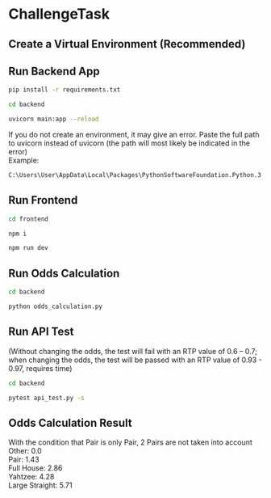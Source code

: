# ChallengeTask

## Create a Virtual Environment (Recommended)

## Run Backend App

```bash
pip install -r requirements.txt
```
```bash
cd backend
```
```bash
uvicorn main:app --reload
```
If you do not create an environment, it may give an error.
Paste the full path to uvicorn instead of uvicorn (the path will most likely be indicated in the error)  
Example:
```bash
C:\Users\User\AppData\Local\Packages\PythonSoftwareFoundation.Python.3.12_qbz5n2kfra8p0\LocalCache\local-packages\Python312\Scripts\uvicorn.exe main:app --reload
```

## Run Frontend

```bash
cd frontend
```
```bash
npm i
```
```bash
npm run dev
```

## Run Odds Calculation

```bash
cd backend
```
```bash
python odds_calculation.py
```

## Run API Test
(Without changing the odds, the test will fail with an RTP value of 0.6 – 0.7; when changing the odds, the test will be passed with an RTP value of 0.93 - 0.97, requires time)  
```bash
cd backend
```
```bash
pytest api_test.py -s
```

## Odds Calculation Result
With the condition that Pair is only Pair, 2 Pairs are not taken into account  
Other: 0.0  
Pair: 1.43  
Full House: 2.86  
Yahtzee: 4.28  
Large Straight: 5.71  
